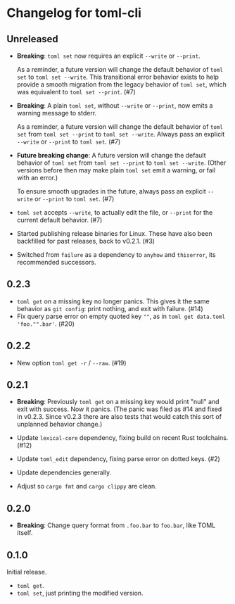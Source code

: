 # Changelog for toml-cli

## Unreleased

* **Breaking**: `toml set` now requires an explicit `--write` or `--print`.

  As a reminder, a future version will change the default behavior of
  `toml set` to `toml set --write`.  This transitional error behavior exists
  to help provide a smooth migration from the legacy behavior of `toml set`,
  which was equivalent to `toml set --print`. (#7)

* **Breaking**: A plain `toml set`, without `--write` or `--print`, now
  emits a warning message to stderr.

  As a reminder, a future version will change the default
  behavior of `toml set` from `toml set --print` to `toml set --write`.
  Always pass an explicit `--write` or `--print` to `toml set`. (#7)

* **Future breaking change**: A future version will change the default
  behavior of `toml set` from `toml set --print` to `toml set --write`.
  (Other versions before then may make plain `toml set` emit a warning,
  or fail with an error.)

  To ensure smooth upgrades in the future, always pass an explicit `--write`
  or `--print` to `toml set`. (#7)

* `toml set` accepts `--write`, to actually edit the file, or `--print` for
  the current default behavior. (#7)
* Started publishing release binaries for Linux.  These have also been
  backfilled for past releases, back to v0.2.1. (#3)
* Switched from `failure` as a dependency to `anyhow` and `thiserror`,
  its recommended successors.


## 0.2.3

* `toml get` on a missing key no longer panics.  This gives it the same
  behavior as `git config`: print nothing, and exit with failure. (#14)
* Fix query parse error on empty quoted key `""`,
  as in `toml get data.toml 'foo."".bar'`. (#20)


## 0.2.2

* New option `toml get -r` / `--raw`. (#19)


## 0.2.1

* **Breaking**: Previously `toml get` on a missing key would print "null"
  and exit with success.  Now it panics.  (The panic was filed as #14 and
  fixed in v0.2.3.  Since v0.2.3 there are also tests that would catch this
  sort of unplanned behavior change.)

* Update `lexical-core` dependency, fixing build on recent Rust toolchains. (#12)
* Update `toml_edit` dependency, fixing parse error on dotted keys. (#2)
* Update dependencies generally.
* Adjust so `cargo fmt` and `cargo clippy` are clean.


## 0.2.0

* **Breaking**: Change query format from `.foo.bar` to `foo.bar`,
  like TOML itself.


## 0.1.0

Initial release.

* `toml get`.
* `toml set`, just printing the modified version.
